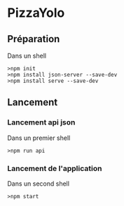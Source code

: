 # PizzaYolo

## Préparation

Dans un shell

```
>npm init
>npm install json-server --save-dev
>npm install serve --save-dev
```

## Lancement

### Lancement api json

Dans un premier shell

```
>npm run api
```

### Lancement de l'application

Dans un second shell

```
>npm start
```
